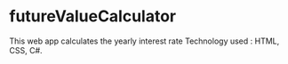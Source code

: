 # futureValueCalculator
This web app calculates the yearly interest rate
Technology used : HTML, CSS, C#.
